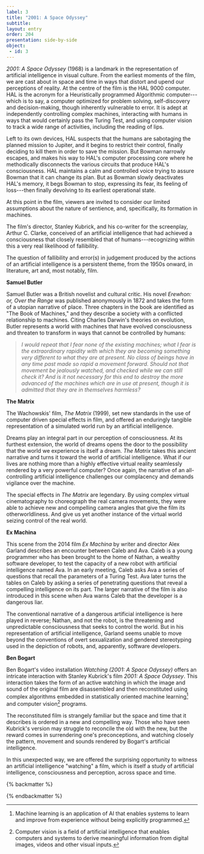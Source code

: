 ```yaml
---
label: 3
title: "2001: A Space Odyssey"
subtitle: 
layout: entry
order: 204
presentation: side-by-side 
object:
 - id: 3
---
```


*2001: A Space Odyssey* (1968) is a landmark in the representation of artificial intelligence in visual culture. From the earliest moments of the film, we are cast about in space and time in ways that distort and upend our perceptions of reality. At the centre of the film is the HAL 9000 computer. HAL is the acronym for a Heuristically programmed Algorithmic computer---which is to say, a computer optimized for problem solving, self-discovery and decision-making, though inherently vulnerable to error. It is adept at independently controlling complex machines, interacting with humans in ways that would certainly pass the Turing Test, and using computer vision to track a wide range of activities, including the reading of lips.

Left to its own devices, HAL suspects that the humans are sabotaging the planned mission to Jupiter, and it begins to restrict their control, finally deciding to kill them in order to save the mission. But Bowman narrowly escapes, and makes his way to HAL's computer processing core where he methodically disconnects the various circuits that produce HAL's consciousness. HAL maintains a calm and controlled voice trying to assure Bowman that it can change its plan. But as Bowman slowly deactivates HAL's memory, it begs Bowman to stop, expressing its fear, its feeling of loss---then finally devolving to its earliest operational state.

At this point in the film, viewers are invited to consider our limited assumptions about the nature of sentience, and, specifically, its formation in machines.

The film's director, Stanley Kubrick, and his co-writer for the screenplay, Arthur C. Clarke, conceived of an artificial intelligence that had achieved a consciousness that closely resembled that of humans---recognizing within this a very real likelihood of fallibility.

The question of fallibility and error(s) in judgement produced by the actions of an artificial intelligence is a persistent theme, from the 1950s onward, in literature, art and, most notably, film.

**Samuel Butler**

Samuel Butler was a British novelist and cultural critic. His novel *Erewhon: or, Over the Range* was published anonymously in 1872 and takes the form of a utopian narrative of place. Three chapters in the book are identified as "The Book of Machines," and they describe a society with a conflicted relationship to machines. Citing Charles Darwin's theories on evolution, Butler represents a world with machines that have evolved consciousness and threaten to transform in ways that cannot be controlled by humans:

> *I would repeat that I fear none of the existing machines; what I fear is the extraordinary rapidity with which they are becoming something very different to what they are at present. No class of beings have in any time past made so rapid a movement forward. Should not that movement be jealously watched, and checked while we can still check it? And is it not necessary for this end to destroy the more advanced of the machines which are in use at present, though it is admitted that they are in themselves harmless?*

**The Matrix**

The Wachowskis' film, *The Matrix* (1999), set new standards in the use of computer driven special effects in film, and offered an enduringly tangible representation of a simulated world run by an artificial intelligence.

Dreams play an integral part in our perception of consciousness. At its furthest extension, the world of dreams opens the door to the possibility that the world we experience is itself a dream. *The Matrix* takes this ancient narrative and turns it toward the world of artificial intelligence. What if our lives are nothing more than a highly effective virtual reality seamlessly rendered by a very powerful computer? Once again, the narrative of an all-controlling artificial intelligence challenges our complacency and demands vigilance over the machine.

The special effects in *The Matrix* are legendary. By using complex virtual cinematography to choreograph the real camera movements, they were able to achieve new and compelling camera angles that give the film its otherworldliness. And give us yet another instance of the virtual world seizing control of the real world.

**Ex Machina**

This scene from the 2014 film *Ex Machina* by writer and director Alex Garland describes an encounter between Caleb and Ava. Caleb is a young programmer who has been brought to the home of Nathan, a wealthy software developer, to test the capacity of a new robot with artificial intelligence named Ava. In an early meeting, Caleb asks Ava a series of questions that recall the parameters of a Turing Test. Ava later turns the tables on Caleb by asking a series of penetrating questions that reveal a compelling intelligence on its part. The larger narrative of the film is also introduced in this scene when Ava warns Caleb that the developer is a dangerous liar.

The conventional narrative of a dangerous artificial intelligence is here played in reverse; Nathan, and not the robot, is the threatening and unpredictable consciousness that seeks to control the world. But in his representation of artificial intelligence, Garland seems unable to move beyond the conventions of overt sexualization and gendered stereotyping used in the depiction of robots, and, apparently, software developers.

**Ben Bogart**

Ben Bogart's video installation *Watching (2001: A Space Odyssey)* offers an intricate interaction with Stanley Kubrick's film *2001: A Space Odyssey*. This interaction takes the form of an active watching in which the image and sound of the original film are disassembled and then reconstituted using complex algorithms embedded in statistically oriented machine learning[^1] and computer vision[^2] programs.

The reconstituted film is strangely familiar but the space and time that it describes is ordered in a new and compelling way. Those who have seen Kubrick's version may struggle to reconcile the old with the new, but the reward comes in surrendering one's preconceptions, and watching closely the pattern, movement and sounds rendered by Bogart's artificial intelligence.

In this unexpected way, we are offered the surprising opportunity to witness an artificial intelligence "watching" a film, which is itself a study of artificial intelligence, consciousness and perception, across space and time.

{% backmatter %}

[^1]: Machine learning is an application of AI that enables systems to learn and improve from experience without being explicitly programmed.

[^2]: Computer vision is a field of artificial intelligence that enables computers and systems to derive meaningful information from digital images, videos and other visual inputs.

{% endbackmatter %}
